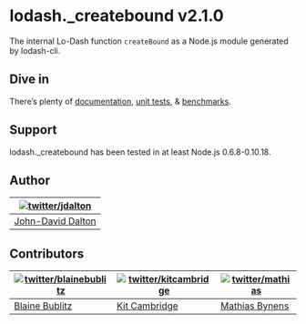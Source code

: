 # lodash._createbound v2.1.0

The internal Lo-Dash function `createBound` as a Node.js module generated by lodash-cli.

## Dive in

There’s plenty of [documentation](http://lodash.com/docs), [unit tests](http://lodash.com/tests), & [benchmarks](http://lodash.com/benchmarks).

## Support

lodash._createbound has been tested in at least Node.js 0.6.8-0.10.18.

## Author

| [![twitter/jdalton](http://gravatar.com/avatar/299a3d891ff1920b69c364d061007043?s=70)](http://twitter.com/jdalton "Follow @jdalton on Twitter") |
|---|
| [John-David Dalton](http://allyoucanleet.com/) |

## Contributors

| [![twitter/blainebublitz](http://gravatar.com/avatar/ac1c67fd906c9fecd823ce302283b4c1?s=70)](http://twitter.com/blainebublitz "Follow @BlaineBublitz on Twitter") | [![twitter/kitcambridge](http://gravatar.com/avatar/6662a1d02f351b5ef2f8b4d815804661?s=70)](https://twitter.com/kitcambridge "Follow @kitcambridge on Twitter") | [![twitter/mathias](http://gravatar.com/avatar/24e08a9ea84deb17ae121074d0f17125?s=70)](http://twitter.com/mathias "Follow @mathias on Twitter") |
|---|---|---|
| [Blaine Bublitz](http://iceddev.com/) | [Kit Cambridge](http://kitcambridge.github.io/) | [Mathias Bynens](http://mathiasbynens.be/) |
